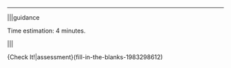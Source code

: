 ----------
|||guidance

Time estimation: 4 minutes.

|||

{Check It!|assessment}(fill-in-the-blanks-1983298612)
